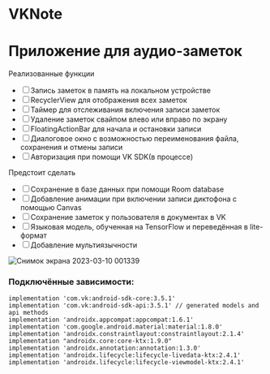 # VKNote
<h1>Приложение для аудио-заметок</h1>
  <label>Реализованные функции</label>
  <ul>
    <li><input type="checkbox">Запись заметок в память на локальном устройстве</li>
    <li><input type="checkbox">RecyclerView для отображения всех заметок</li>
    <li><input type="checkbox">Таймер для отслеживания включения записи заметок</li>
    <li><input type="checkbox">Удаление заметок свайпом влево или вправо по экрану</li>
    <li><input type="checkbox">FloatingActionBar для начала и остановки записи</li>
    <li><input type="checkbox">Диалоговое окно с возможностью переименования файла, сохранения и отмены записи</li>
    <li><input type="checkbox">Авторизация при помощи VK SDK(в процессе)</li>
  </ul>
    <label>Предстоит сделать</label>
  <ul>
    <li><input type="checkbox">Сохранение в базе данных при помощи Room database</li>
    <li><input type="checkbox">Добавление анимации при включении записи диктофона с помощью Canvas</li>
    <li><input type="checkbox">Сохранение заметок у пользователя в документах в VK</li>
    <li><input type="checkbox">Языковая модель, обученная на TensorFlow и переведённая в lite-формат</li>
    <li><input type="checkbox">Добавление мультиязычности</li>
  </ul>
  
  ![Снимок экрана 2023-03-10 001339](https://user-images.githubusercontent.com/98654361/224161526-347f0c2c-fda6-4147-9563-41377ed1f1d6.png)
  
  <h3>Подключённые зависимости:</h3>
<code>implementation 'com.vk:android-sdk-core:3.5.1'
implementation 'com.vk:android-sdk-api:3.5.1' // generated models and api methods
implementation 'androidx.appcompat:appcompat:1.6.1'
implementation 'com.google.android.material:material:1.8.0'
implementation 'androidx.constraintlayout:constraintlayout:2.1.4'
implementation "androidx.core:core-ktx:1.9.0"
implementation 'androidx.annotation:annotation:1.3.0'
implementation 'androidx.lifecycle:lifecycle-livedata-ktx:2.4.1'
implementation 'androidx.lifecycle:lifecycle-viewmodel-ktx:2.4.1'
</code>
